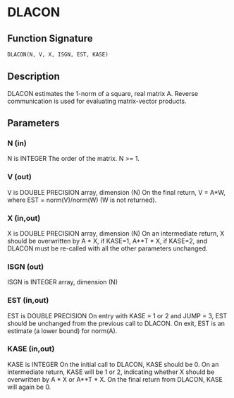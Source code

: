 # DLACON

## Function Signature

```fortran
DLACON(N, V, X, ISGN, EST, KASE)
```

## Description


 DLACON estimates the 1-norm of a square, real matrix A.
 Reverse communication is used for evaluating matrix-vector products.

## Parameters

### N (in)

N is INTEGER The order of the matrix. N >= 1.

### V (out)

V is DOUBLE PRECISION array, dimension (N) On the final return, V = A*W, where EST = norm(V)/norm(W) (W is not returned).

### X (in,out)

X is DOUBLE PRECISION array, dimension (N) On an intermediate return, X should be overwritten by A * X, if KASE=1, A**T * X, if KASE=2, and DLACON must be re-called with all the other parameters unchanged.

### ISGN (out)

ISGN is INTEGER array, dimension (N)

### EST (in,out)

EST is DOUBLE PRECISION On entry with KASE = 1 or 2 and JUMP = 3, EST should be unchanged from the previous call to DLACON. On exit, EST is an estimate (a lower bound) for norm(A).

### KASE (in,out)

KASE is INTEGER On the initial call to DLACON, KASE should be 0. On an intermediate return, KASE will be 1 or 2, indicating whether X should be overwritten by A * X or A**T * X. On the final return from DLACON, KASE will again be 0.

